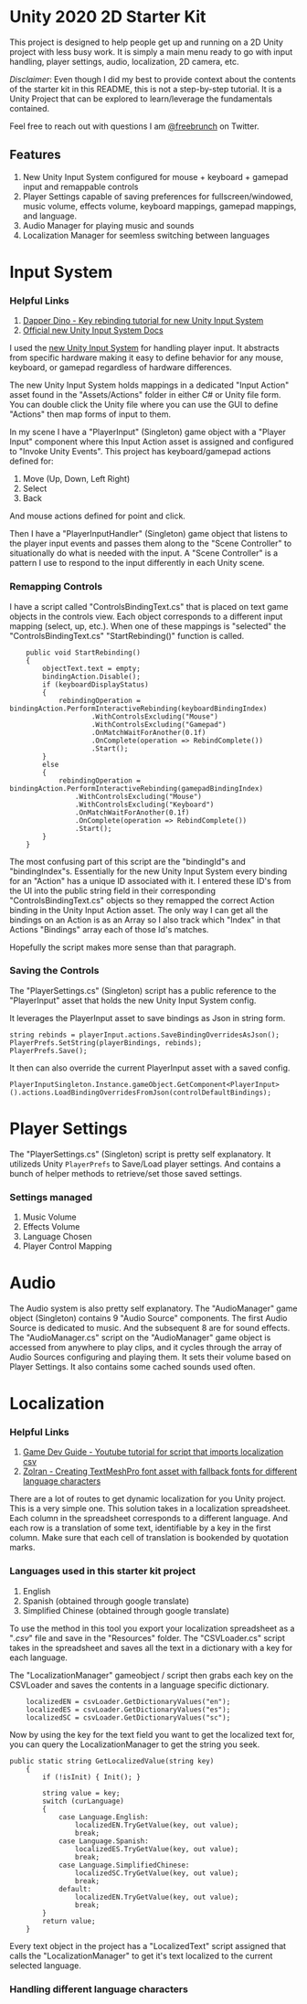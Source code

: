 # Unity 2020 2D Starter Kit

This project is designed to help people get up and running on a 2D Unity project with less busy work. It is simply a main menu ready to go with input handling, player settings, audio, localization, 2D camera, etc.

*Disclaimer*: Even though I did my best to provide context about the contents of the starter kit in this README, this is not a step-by-step tutorial. It is a Unity Project that can be explored to learn/leverage the fundamentals contained. 

Feel free to reach out with questions I am [@freebrunch](https://twitter.com/freebrunch) on Twitter.

## Features
1. New Unity Input System configured for mouse + keyboard + gamepad input and remappable controls
2. Player Settings capable of saving preferences for fullscreen/windowed, music volume, effects volume, keyboard mappings, gamepad mappings, and language.
3. Audio Manager for playing music and sounds   
4. Localization Manager for seemless switching between languages

# Input System

### Helpful Links
1. [Dapper Dino - Key rebinding tutorial for new Unity Input System](https://youtu.be/dUCcZrPhwSo)
2. [Official new Unity Input System Docs](https://docs.unity3d.com/Packages/com.unity.inputsystem@1.0/manual/QuickStartGuide.html)

I used the [new Unity Input System](https://blogs.unity3d.com/2019/10/14/introducing-the-new-input-system/) for handling player input. It abstracts from specific hardware making it easy to define behavior for any mouse, keyboard, or gamepad regardless of hardware differences. 

The new Unity Input System holds mappings in a dedicated "Input Action" asset found in the "Assets/Actions" folder in either C# or Unity file form. You can double click the Unity file where you can use the GUI to define "Actions" then map forms of input to them. 

In my scene I have a "PlayerInput" (Singleton) game object with a "Player Input" component where this Input Action asset is assigned and configured to "Invoke Unity Events". This project has keyboard/gamepad actions defined for:

1. Move (Up, Down, Left Right)
2. Select 
3. Back

And mouse actions defined for point and click. 

Then I have a "PlayerInputHandler" (Singleton) game object that listens to the player input events and passes them along to the "Scene Controller" to situationally do what is needed with the input. A "Scene Controller" is a pattern I use to respond to the input differently in each Unity scene. 

### Remapping Controls

I have a script called "ControlsBindingText.cs" that is placed on text game objects in the controls view. Each object corresponds to a different input mapping (select, up, etc.). When one of these mappings is "selected" the "ControlsBindingText.cs" "StartRebinding()" function is called. 

```
    public void StartRebinding()
    {
        objectText.text = empty;
        bindingAction.Disable();
        if (keyboardDisplayStatus)
        {
            rebindingOperation = bindingAction.PerformInteractiveRebinding(keyboardBindingIndex)
                    .WithControlsExcluding("Mouse")
                    .WithControlsExcluding("Gamepad")
                    .OnMatchWaitForAnother(0.1f)
                    .OnComplete(operation => RebindComplete())
                    .Start();
        }
        else
        {
            rebindingOperation = bindingAction.PerformInteractiveRebinding(gamepadBindingIndex)
                .WithControlsExcluding("Mouse")
                .WithControlsExcluding("Keyboard")
                .OnMatchWaitForAnother(0.1f)
                .OnComplete(operation => RebindComplete())
                .Start();
        }
    }
```

The most confusing part of this script are the "bindingId"s and "bindingIndex"s. Essentially for the new Unity Input System every binding for an "Action" has a unique ID associated with it. I entered these ID's from the UI into the public string field in their corresponding "ControlsBindingText.cs" objects so they remapped the correct Action binding in the Unity Input Action asset. The only way I can get all the bindings on an Action is as an Array so I also track which "Index" in that Actions "Bindings" array each of those Id's matches. 

Hopefully the script makes more sense than that paragraph.

### Saving the Controls

The "PlayerSettings.cs" (Singleton) script has a public reference to the "PlayerInput" asset that holds the new Unity Input System config. 

It leverages the PlayerInput asset to save bindings as Json in string form.

```
string rebinds = playerInput.actions.SaveBindingOverridesAsJson();
PlayerPrefs.SetString(playerBindings, rebinds);
PlayerPrefs.Save();
```

It then can also override the current PlayerInput asset with a saved config. 

`PlayerInputSingleton.Instance.gameObject.GetComponent<PlayerInput>().actions.LoadBindingOverridesFromJson(controlDefaultBindings);`

# Player Settings

The "PlayerSettings.cs" (Singleton) script is pretty self explanatory. It utilizeds Unity `PlayerPrefs` to Save/Load player settings. And contains a bunch of helper methods to retrieve/set those saved settings.

### Settings managed
1. Music Volume
2. Effects Volume
3. Language Chosen
4. Player Control Mapping

# Audio 

The Audio system is also pretty self explanatory. The "AudioManager" game object (Singleton) contains 9 "Audio Source" components. The first Audio Source is dedicated to music. And the subsequent 8 are for sound effects. The "AudioManager.cs" script on the "AudioManager" game object is accessed from anywhere to play clips, and it cycles through the array of Audio Sources configuring and playing them. It sets their volume based on Player Settings. It also contains some cached sounds used often.  

# Localization

### Helpful Links
1. [Game Dev Guide - Youtube tutorial for script that imports localization csv](https://youtu.be/c-dzg4M20wY)
2. [Zolran - Creating TextMeshPro font asset with fallback fonts for different language characters](https://youtu.be/pLW2B98W5AU)

There are a lot of routes to get dynamic localization for you Unity project. This is a very simple one. This solution takes in a localization spreadsheet. Each column in the spreadsheet corresponds to a different language. And each row is a translation of some text, identifiable by a key in the first column. Make sure that each cell of translation is bookended by quotation marks.

### Languages used in this starter kit project
1. English
2. Spanish (obtained through google translate)
3. Simplified Chinese (obtained through google translate)

To use the method in this tool you export your localization spreadsheet as a "*.csv*" file and save in the "Resources" folder. The "CSVLoader.cs" script takes in the spreadsheet and saves all the text in a dictionary with a key for each language. 

The "LocalizationManager" gameobject / script then grabs each key on the CSVLoader and saves the contents in a language specific dictionary.

```
    localizedEN = csvLoader.GetDictionaryValues("en");
    localizedES = csvLoader.GetDictionaryValues("es");
    localizedSC = csvLoader.GetDictionaryValues("sc");
```

Now by using the key for the text field you want to get the localized text for, you can query the LocalizationManager to get the string you seek.

```
public static string GetLocalizedValue(string key)
    {
        if (!isInit) { Init(); }

        string value = key;
        switch (curLanguage)
        {
            case Language.English:
                localizedEN.TryGetValue(key, out value);
                break;
            case Language.Spanish:
                localizedES.TryGetValue(key, out value);
                break;
            case Language.SimplifiedChinese:
                localizedSC.TryGetValue(key, out value);
                break;
            default:
                localizedEN.TryGetValue(key, out value);
                break;
        }
        return value;
    }
```

Every text object in the project has a "LocalizedText" script assigned that calls the "LocalizationManager" to get it's text localized to the current selected language. 

### Handling different language characters

